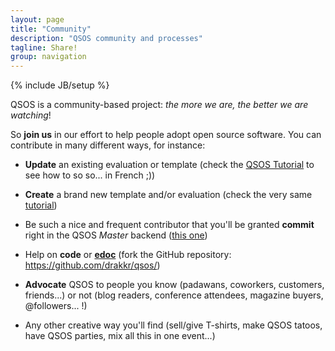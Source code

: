 ```yaml
---
layout: page
title: "Community"
description: "QSOS community and processes"
tagline: Share!
group: navigation
---
```

{% include JB/setup %}

QSOS is a community-based project: _the more we are, the better we are watching_!

So __join us__ in our effort to help people adopt open source software. You can contribute in many different ways, for instance:

* __Update__ an existing evaluation or template (check the [QSOS Tutorial](http://backend.qsos.org/download/qsos-tutorial-2.0_fr.pdf) to see how to so so... in French ;))

* __Create__ a brand new template and/or evaluation (check the very same [tutorial](http://backend.qsos.org/download/qsos-tutorial-2.0_fr.pdf))

* Be such a nice and frequent contributor that you'll be granted __commit__ right in the QSOS _Master_ backend ([this one](http://master.o3s.qsos.org/))

* Help on __code__ or [__edoc__](http://www.semeteys.org/wiki/edoc) (fork the GitHub repository: <https://github.com/drakkr/qsos/>)

* __Advocate__ QSOS to people you know (padawans, coworkers, customers, friends...) or not (blog readers, conference attendees, magazine buyers, @followers... !)

* Any other creative way you'll find (sell/give T-shirts, make QSOS tatoos, have QSOS parties, mix all this in one event...)
